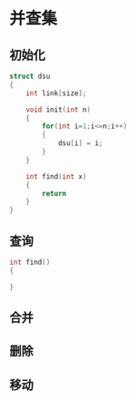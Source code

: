# 并查集

## 初始化

```cpp
struct dsu
{
    int link[size];

    void init(int n)
    {
        for(int i=1;i<=n;i++)
        {
            dsu[i] = i;
        }
    }

    int find(int x)
    {
        return
    }
}
```

## 查询

```cpp
int find()
{

}
```

## 合并

## 删除

## 移动

